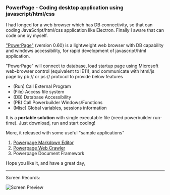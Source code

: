 ### PowerPage - Coding desktop application using javascript/html/css

I had longed for a web browser which has DB connectivity, so that can coding 
JavaScript/html/css application like Electron. Finally I aware that can code one by myself.

["PowerPage"](https://github.com/casualwriter/powerpage) (version 0.60) is a 
lightweight web browser with DB capability and windows accessibility, 
for rapid development of javascript/html application.

"PowerPage" will connect to database, load startup page using Microsoft web-browser 
control (equivalent to IE11), and communicate with html/js page 
by pb:// or ps:// protocol to provide below features

* (Run) Call External Program
* (File) Access file system
* (DB) Database Accessibility
* (PB) Call Powerbuilder Windows/Functions
* (Misc) Global variables, sessions information

It is a **portable solution** with single executable file (need powerbuilder run-time). 
Just download, run and start coding!

More, it released with some useful "sample applications"

1. [Powerpage Markdown Editor](https://github.com/casualwriter/powerpage-markdown)
2. [Powerpage Web Crawler](https://github.com/casualwriter/powerpage-web-crawler) 
3. Powerpage Document Framework 


Hope you like it, and have a great day,



-----
Screen Records:

![Screen Preview](https://casualwriter.github.io/powerpage/powerpage.gif)


